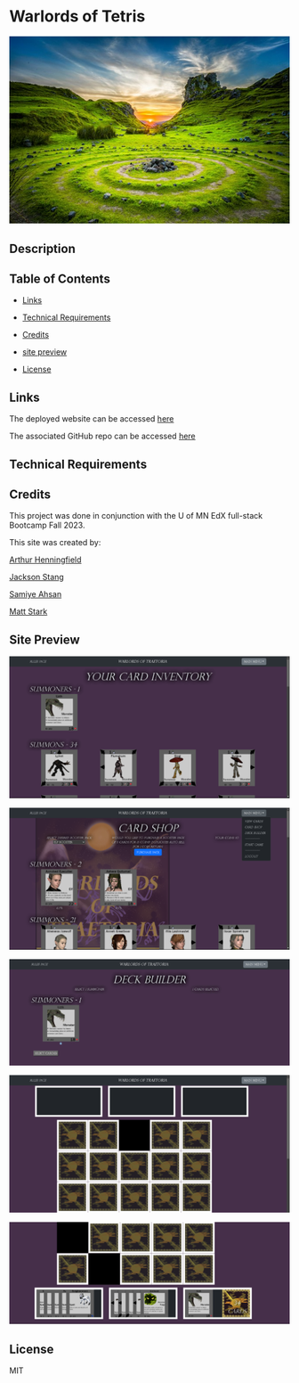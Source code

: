 # Warlords of Tetris

![Welcome To Warlords](./client/public/img/scapePic.jpg)

## Description


## Table of Contents

- [Links](#links)
- [Technical Requirements](#technicalrequirements)
- [Credits](#credits)
- [site preview](#sitepreview)
- [License](#license)

  


  <a id="links"></a>

## Links
The deployed website can be accessed [here](https://warlordsoftraetoria-a6c327028c9d.herokuapp.com/)

The associated GitHub repo can be accessed [here](https://github.com/kylatae/tcg)

  <a id="technicalrequirements"></a>

## Technical Requirements



  <a id="credits"></a>

## Credits
This project was done in conjunction with the U of MN EdX full-stack Bootcamp Fall 2023.

This site was created by:

[Arthur Henningfield](https://github.com/kylatae)

[Jackson Stang](https://github.com/JStang98)

[Samiye Ahsan](https://github.com/samiyeahsan)

[Matt Stark](https://github.com/Matt0Stark)



  <a id="sitepreview"></a>

## Site Preview

![viewcards](./client/public/img/warlordsscreenshot1.png)

![cardshop](./client/public/img/warlordsscreenshot2.png)

![deckbuilder](./client/public/img/warlordsscreenshot3.png)

![board1](./client/public/img/warlordboard1.png)

![board2](./client/public/img/warlordboard2.png)


  <a id="license"></a>

## License
MIT 